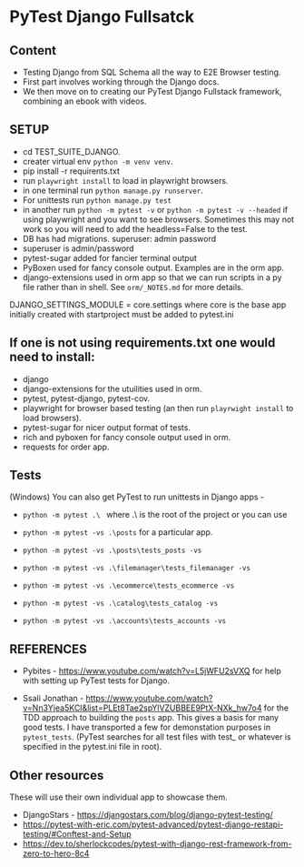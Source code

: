 # PyTest Django Fullsatck

## Content

- Testing Django from SQL Schema all the way to E2E Browser testing.
- First part involves working through the Django docs.
- We then move on to creating our PyTest Django Fullstack framework, combining an ebook with videos.

## SETUP

- cd TEST_SUITE_DJANGO.
- creater virtual env `python -m venv venv`.
- pip install -r requirents.txt
- run `playwright install` to load in playwright browsers.
- in one terminal run `python manage.py runserver`.
- For unittests run `python manage.py test`
- in another run `python -m pytest -v` or `python -m pytest -v --headed` if using  playwright and you want to see browsers. Sometimes this may not work so you will need to add the headless=False to the test.
- DB has had migrations. superuser: admin password
- superuser is admin/password
- pytest-sugar added for fancier terminal output
- PyBoxen used for fancy console output. Examples are in the orm app.
- django-extensions used in orm app so that we can run scripts in a py file rather than in shell. See `orm/_NOTES.md` for more details.

DJANGO_SETTINGS_MODULE = core.settings where core is the base app initially created with startproject must be added to pytest.ini

## If one is not using requirements.txt one would need to install:

- django
- django-extensions for the utuilities used in orm.
- pytest, pytest-django, pytest-cov.
- playwright for browser based testing (an then run `playrwight install` to load browsers).
- pytest-sugar for nicer output format of tests.
- rich and pyboxen for fancy console output used in orm.
- requests for order app.

## Tests
 (Windows) You can also get PyTest to run unittests in Django apps -
- `python -m pytest .\ ` where .\ is the root of the project or you can use 
- `python -m pytest -vs .\posts` for a particular app. 

- `python -m pytest -vs .\posts\tests_posts -vs`
- `python -m pytest -vs .\filemanager\tests_filemanager -vs`
- `python -m pytest -vs .\ecommerce\tests_ecommerce -vs`
- `python -m pytest -vs .\catalog\tests_catalog -vs`
- `python -m pytest -vs .\accounts\tests_accounts -vs`

## REFERENCES

- Pybites - https://www.youtube.com/watch?v=L5jWFU2sVXQ for help with setting up PyTest tests for Django. 

- Ssali Jonathan - https://www.youtube.com/watch?v=Nn3Yjea5KCI&list=PLEt8Tae2spYlVZUBBEE9PtX-NXk_hw7o4 for the TDD approach to building the `posts` app. This gives a basis for many good tests. I have transported a few for demonstation purposes in `pytest_tests`. (PyTest searches for all test files with test_ or whatever is specified in the pytest.ini file in root).

## Other resources

These will use their own individual app to showcase them.

- DjangoStars - https://djangostars.com/blog/django-pytest-testing/
- https://pytest-with-eric.com/pytest-advanced/pytest-django-restapi-testing/#Conftest-and-Setup
- https://dev.to/sherlockcodes/pytest-with-django-rest-framework-from-zero-to-hero-8c4


